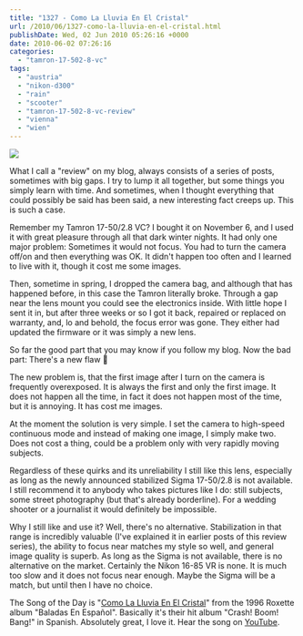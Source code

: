 ```yaml
---
title: "1327 - Como La Lluvia En El Cristal"
url: /2010/06/1327-como-la-lluvia-en-el-cristal.html
publishDate: Wed, 02 Jun 2010 05:26:16 +0000
date: 2010-06-02 07:26:16
categories: 
  - "tamron-17-502-8-vc"
tags: 
  - "austria"
  - "nikon-d300"
  - "rain"
  - "scooter"
  - "tamron-17-502-8-vc-review"
  - "vienna"
  - "wien"
---
```

<a target="_blank" href="https://d25zfm9zpd7gm5.cloudfront.net/1200x1200/2010/20100601_080714_ps.jpg"><img src="https://d25zfm9zpd7gm5.cloudfront.net/0600x0600/2010/20100601_080714_ps.jpg" /></a>

What I call a "review" on my blog, always consists of a series of posts, sometimes with big gaps. I try to lump it all together, but some things you simply learn with time. And sometimes, when I thought everything that could possibly be said has been said, a new interesting fact creeps up. This is such a case.

Remember my Tamron 17-50/2.8 VC? I bought it on November 6, and I used it with great pleasure through all that dark winter nights. It had only one major problem: Sometimes it would not focus. You had to turn the camera off/on and then everything was OK. It didn't happen too often and I learned to live with it, though it cost me some images.

Then, sometime in spring, I dropped the camera bag, and although that has happened before, in this case the Tamron literally broke. Through a gap near the lens mount you could see the electronics inside. With little hope I sent it in, but after three weeks or so I got it back, repaired or replaced on warranty, and, lo and behold, the focus error was gone. They either had updated the firmware or it was simply a new lens.

So far the good part that you may know if you follow my blog. Now the bad part: There's a new flaw 🙂

The new problem is, that the first image after I turn on the camera is frequently overexposed. It is always the first and only the first image. It does not happen all the time, in fact it does not happen most of the time, but it is annoying. It has cost me images.

At the moment the solution is very simple. I set the camera to high-speed continuous mode and instead of making one image, I simply make two. Does not cost a thing, could be a problem only with very rapidly moving subjects.

Regardless of these quirks and its unreliability I still like this lens, especially as long as the newly announced stabilized Sigma 17-50/2.8 is not available. I still recommend it to anybody who takes pictures like I do: still subjects, some street photography (but that's already borderline). For a wedding shooter or a journalist it would definitely be impossible.

 Why I still like and use it? Well, there's no alternative. Stabilization in that range is incredibly valuable (I've explained it in earlier posts of this review series), the ability to focus near matches my style so well, and general image quality is superb. As long as the Sigma is not available, there is no alternative on the market. Certainly the Nikon 16-85 VR is none. It is much too slow and it does not focus near enough. Maybe the Sigma will be a match, but until then I have no choice.

The Song of the Day is "<a target="_blank" href="http://www.lyricsmode.com/lyrics/r/roxette/como_la_lluvia_en_el_cristal_watercolours_in_the_rain.html">Como La Lluvia En El Cristal</a>" from the 1996 Roxette album "Baladas En Español". Basically it's their hit album "Crash! Boom! Bang!" in Spanish. Absolutely great, I love it. Hear the song on <a target="_blank" href="http://www.youtube.com/watch?v=cP07ooox5R4">YouTube</a>.
